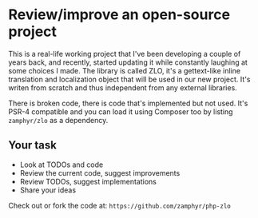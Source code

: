 Review/improve an open-source project
====================================

This is a real-life working project that I've been developing a couple of years back, and recently, started updating it while constantly laughing at some choices I made. The library is called ZLO, it's a gettext-like inline translation and localization object that will be used in our new project. It's writen from scratch and thus independent from any external libraries.

There is broken code, there is code that's implemented but not used. It's PSR-4 compatible and you can load it using Composer too by listing `zamphyr/zlo` as a dependency.

## Your task

 - Look at TODOs and code
 - Review the current code, suggest improvements
 - Review TODOs, suggest implementations
 - Share your ideas

Check out or fork the code at: `https://github.com/zamphyr/php-zlo`